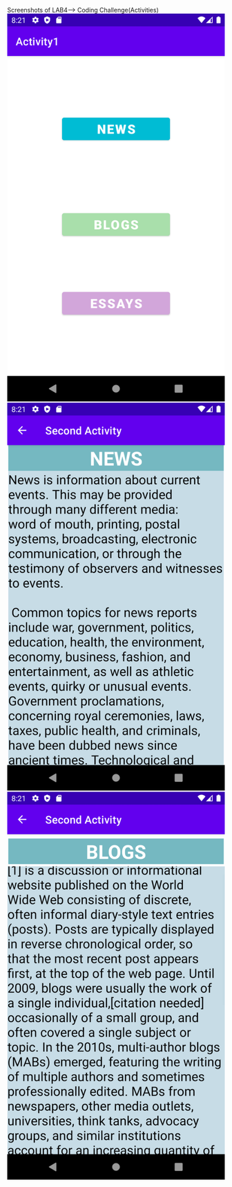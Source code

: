 Screenshots of LAB4--> Coding Challenge(Activities)
![Screenshot of first activity](img/buttons1.png)
![Screenshot of second activity of topic1](img/buttons2.png)
![Screenshot of second activity of topic2](img/buttons3.png)